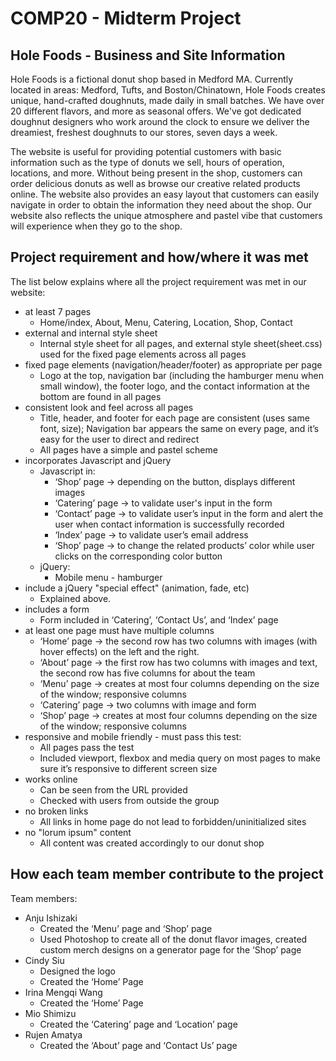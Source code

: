 # COMP20 - Midterm Project

## Hole Foods - Business and Site Information
Hole Foods is a fictional donut shop based in Medford MA. Currently located in areas: Medford, Tufts, and Boston/Chinatown, Hole Foods creates unique, hand-crafted doughnuts, made daily in small batches. We have over 20 different flavors, and more as seasonal offers. We've got dedicated doughnut designers who work around the clock to ensure we deliver the dreamiest, freshest doughnuts to our stores, seven days a week.

The website is useful for providing potential customers with basic information such as the type of donuts we sell, hours of operation, locations, and more. Without being present in the shop, customers can order delicious donuts as well as browse our creative related products online. The website also provides an easy layout that customers can easily navigate in order to obtain the information they need about the shop. Our website also reflects the unique atmosphere and pastel vibe that customers will experience when they go to the shop.

## Project requirement and how/where it was met
The list below explains where all the project requirement was met in our website:
- at least 7 pages
   - Home/index, About, Menu, Catering, Location, Shop, Contact
- external and internal style sheet
   - Internal style sheet for all pages, and external style sheet(sheet.css) used for the fixed page elements across all pages
- fixed page elements (navigation/header/footer) as appropriate per page
   - Logo at the top, navigation bar (including the hamburger menu when small window), the footer logo, and the contact information at the bottom are found in all pages
- consistent look and feel across all pages
   - Title, header, and footer for each page are consistent (uses same font, size); Navigation bar appears the same on every page, and it’s easy for the user to direct and redirect
   - All pages have a simple and pastel scheme
- incorporates Javascript and jQuery
  - Javascript in:
    - ‘Shop’ page → depending on the button, displays different images
    - ‘Catering’ page → to validate user's input in the form
    - ‘Contact’ page → to validate user’s input in the form and alert the user when contact information is successfully recorded
    - ‘Index’ page → to validate user’s email address
    - ‘Shop’ page → to change the related products’ color while user clicks on the corresponding color button
  - jQuery:
    - Mobile menu - hamburger
- include a jQuery "special effect" (animation, fade, etc)
    - Explained above.
- includes a form
    - Form included in ‘Catering’, ‘Contact Us’, and ‘Index’ page
- at least one page must have multiple columns
    - ‘Home’ page → the second row has two columns with images (with hover effects) on the left and the right.
    - ‘About’ page → the first row has two columns with images and text, the second row has five columns for about the team
    - ‘Menu’ page → creates at most four columns depending on the size of the window; responsive columns
    -  ‘Catering’ page → two columns with image and form
    - ‘Shop’ page → creates at most four columns depending on the size of the window; responsive columns
- responsive and mobile friendly - must pass this test:
    - All pages pass the test
    - Included viewport, flexbox and media query on most pages to make sure it’s responsive to different screen size
- works online
    - Can be seen from the URL provided
    - Checked with users from outside the group
- no broken links
    - All links in home page do not lead to forbidden/uninitialized sites
- no "lorum ipsum" content
    - All content was created accordingly to our donut shop

## How each team member contribute to the project
Team members:
- Anju Ishizaki
   - Created the ‘Menu’ page and ‘Shop’ page
   - Used Photoshop to create all of the donut flavor images, created custom merch designs on a generator page for the ‘Shop’ page
- Cindy Siu
   - Designed the logo
   - Created the ‘Home’ Page
- Irina Mengqi Wang
   - Created the ‘Home’ Page
- Mio Shimizu
   - Created the ‘Catering’ page and ‘Location’ page
- Rujen Amatya
   - Created the ‘About’ page and ‘Contact Us’ page
